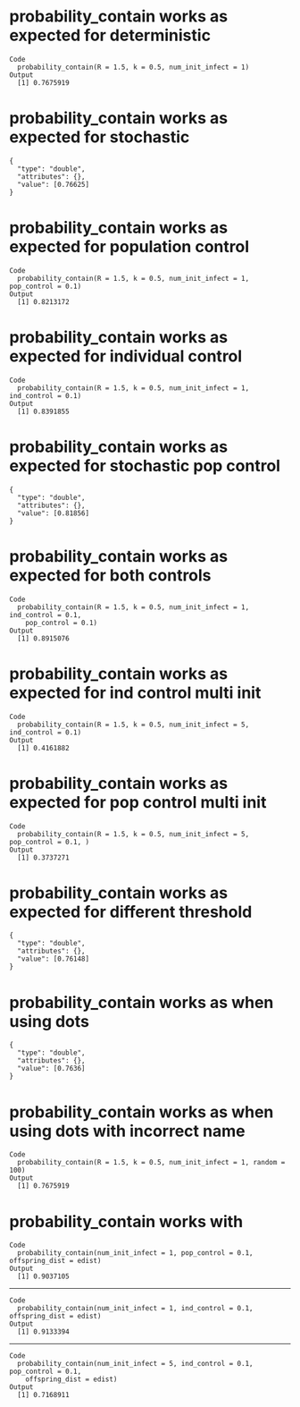 # probability_contain works as expected for deterministic

    Code
      probability_contain(R = 1.5, k = 0.5, num_init_infect = 1)
    Output
      [1] 0.7675919

# probability_contain works as expected for stochastic

    {
      "type": "double",
      "attributes": {},
      "value": [0.76625]
    }

# probability_contain works as expected for population control

    Code
      probability_contain(R = 1.5, k = 0.5, num_init_infect = 1, pop_control = 0.1)
    Output
      [1] 0.8213172

# probability_contain works as expected for individual control

    Code
      probability_contain(R = 1.5, k = 0.5, num_init_infect = 1, ind_control = 0.1)
    Output
      [1] 0.8391855

# probability_contain works as expected for stochastic pop control

    {
      "type": "double",
      "attributes": {},
      "value": [0.81856]
    }

# probability_contain works as expected for both controls

    Code
      probability_contain(R = 1.5, k = 0.5, num_init_infect = 1, ind_control = 0.1,
        pop_control = 0.1)
    Output
      [1] 0.8915076

# probability_contain works as expected for ind control multi init

    Code
      probability_contain(R = 1.5, k = 0.5, num_init_infect = 5, ind_control = 0.1)
    Output
      [1] 0.4161882

# probability_contain works as expected for pop control multi init

    Code
      probability_contain(R = 1.5, k = 0.5, num_init_infect = 5, pop_control = 0.1, )
    Output
      [1] 0.3737271

# probability_contain works as expected for different threshold

    {
      "type": "double",
      "attributes": {},
      "value": [0.76148]
    }

# probability_contain works as when using dots

    {
      "type": "double",
      "attributes": {},
      "value": [0.7636]
    }

# probability_contain works as when using dots with incorrect name

    Code
      probability_contain(R = 1.5, k = 0.5, num_init_infect = 1, random = 100)
    Output
      [1] 0.7675919

# probability_contain works with <epidist>

    Code
      probability_contain(num_init_infect = 1, pop_control = 0.1, offspring_dist = edist)
    Output
      [1] 0.9037105

---

    Code
      probability_contain(num_init_infect = 1, ind_control = 0.1, offspring_dist = edist)
    Output
      [1] 0.9133394

---

    Code
      probability_contain(num_init_infect = 5, ind_control = 0.1, pop_control = 0.1,
        offspring_dist = edist)
    Output
      [1] 0.7168911

